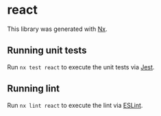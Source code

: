 # react

This library was generated with [Nx](https://nx.dev).

## Running unit tests

Run `nx test react` to execute the unit tests via [Jest](https://jestjs.io).

## Running lint

Run `nx lint react` to execute the lint via [ESLint](https://eslint.org/).
